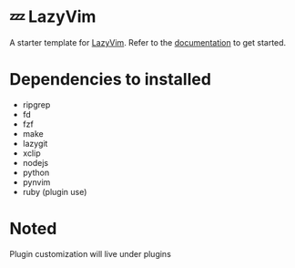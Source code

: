 # 💤 LazyVim

A starter template for [LazyVim](https://github.com/LazyVim/LazyVim).
Refer to the [documentation](https://lazyvim.github.io/installation) to get started.

# Dependencies to installed

- ripgrep
- fd
- fzf
- make
- lazygit
- xclip
- nodejs
- python
- pynvim
- ruby (plugin use)

# Noted

Plugin customization will live under plugins
